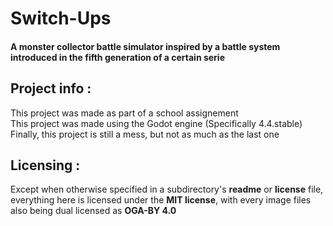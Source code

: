 # Switch-Ups  
#### A monster collector battle simulator inspired by a battle system introduced in the fifth generation of a certain serie  

## Project info :  
This project was made as part of a school assignement  
This project was made using the Godot engine (Specifically 4.4.stable)  
Finally, this project is still a mess, but not as much as the last one  

## Licensing :  
Except when otherwise specified in a subdirectory's **readme** or **license** file, everything here is licensed under the **MIT license**, with every image files also being dual licensed as **OGA-BY 4.0**
